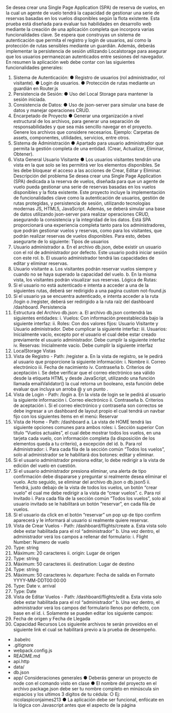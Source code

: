 Se desea crear una Single Page Application (SPA) de reserva de vuelos, en la cual
un agente de vuelo tendrá la capacidad de gestionar una serie de reservas
basadas en los vuelos disponibles según la flota existente.
Esta prueba está diseñada para evaluar tus habilidades en desarrollo web
mediante la creación de una aplicación completa que incorpora varias
funcionalidades clave. Se espera que construyas un sistema de autenticación que
permita el registro y login de usuarios, así como la protección de rutas sensibles
mediante un guardián. Además, deberás implementar la persistencia de sesión
utilizando Localstorage para asegurar que los usuarios permanezcan
autenticados entre sesiones del navegador.
En resumen la aplicación web debe contar con las siguientes funcionalidades
generales:
1. Sistema de Autenticación:
● Registro de usuarios (rol administrador, rol visitante).
● Login de usuarios.
● Protección de rutas mediante un guardián en Router.js
2. Persistencia de Sesión:
● Uso del Local Storage para mantener la sesión iniciada.
3. Consistencia de Datos:
● Uso de json-server para simular una base de datos y manejar
operaciones CRUD.
4. Encarpetado de Proyecto
● Generar una organización a nivel estructural de los archivos, para
generar una separación de responsabilidades y que sea más sencillo
navegar en el proyecto. Genere los archivos que considere
necesarios.
Ejemplo:
Carpetas de assets, componentes, utilidades, servicios, entre
otros.
5. Sistema de Administración
● Apartado para usuario administrador que permita la gestión
completa de una entidad. (Crear, Actualizar, Eliminar, Obtener).
6. Vista General Usuario Visitante
● Los usuarios visitantes tendrán una vista en la que solo se les
permitirá ver los elementos disponibles. Se les debe bloquear el
acceso a las acciones de Crear, Editar y Eliminar.
Descripción del problema
Se desea crear una Single Page Application (SPA) dedicada a la reserva de vuelos,
diseñada para que un agente de vuelo pueda gestionar una serie de reservas
basadas en los vuelos disponibles y la flota existente. Este proyecto incluye la
implementación de funcionalidades clave como la autenticación de usuarios,
gestión de rutas protegidas, y persistencia de sesión, utilizando tecnologías
modernas JS, HTML5, JavaScript. Además, se deberá simular una base de datos
utilizando json-server para realizar operaciones CRUD, asegurando la consistencia
y la integridad de los datos. Está SPA proporcionará una experiencia completa
tanto para los administradores, que podrán gestionar vuelos y reservas, como
para los visitantes, que podrán realizar reservas de vuelos disponibles.
Para esto, debes asegurarte de lo siguiente:
Tipos de usuarios
1. Usuario administrador
a. En el archivo db.json, debe existir un usuario con el rol de
administrador por defecto. Este usuario podrá iniciar sesión con
este rol.
b. El usuario administrador tendrá las capacidades de editar y eliminar
reservas.
2. Usuario visitante
a. Los visitantes podrán reservar vuelos siempre y cuando no se haya
superado la capacidad del vuelo.
b. En la misma vista, los visitantes podrán visualizar sus reservas.
Lógica de Rutas:
1. Si el usuario no está autenticado e intenta a acceder a una de la siguientes
rutas, deberá ser redirigido a una pagina custom not-found.js
2. Si el usuario ya se encuentra autenticado, e intenta acceder a la ruta /login
o /register, deberá ser redirigido a la ruta raíz del dashboard /dashboard.
Persistencia
3. Estructura del Archivo db.json:
a. El archivo db.json contendrá las siguientes entidades:
i. Vuelos: Con información preestablecida bajo la siguiente
interfaz:
ii. Roles: Con dos valores fijos: Usuario Visitante y Usuario
administrador. Debe cumplicar la siguiente interfaz:
iii. Usuarios: Inicialmente vacío, excepto por el usuario el cual
debe estar creado previamente el usuario administrador.
Debe cumplir la siguiente interfaz
iv. Reservas: Inicialmente vacío. Debe cumplir la siguiente
interfaz
4. LocalStorage
Vistas
5. Vista de Registro - Path: /register
a. En la vista de registro, se le pedirá al usuario que proporcione la
siguiente información:
i. Nombre
ii. Correo electrónico
iii. Fecha de nacimiento
iv. Contraseña
b. Criterios de aceptación
i. Se debe verificar que el correo electrónico sea válido desde la
etiqueta HTML y desde JavaScript, utilizando una función
llamada emailValidator() la cual retorna un booleano, esta
función debe evaluar que incluya un arroba @ y un punto .
6. Vista de Login - Path: /login
a. En la vista de login se le pedirá al usuario la siguiente información
i. Correo electrónico
ii. Contraseña
b. Criterios de aceptación
i. Si el correo electrónico y contraseña son correctos se debe
ingresar a un dashboard de layout propio el cual tendrá un
navbar fijo con los siguientes items en el menú:
Reservar
7. Vista de Home - Path: /dashboard
a. La vista de HOME tendrá las siguiente opciones comunes para
ambos roles:
i. Sección superior Con título “Vuelos actuales”, el cual debe
mostrar todos los vuelos, en una tarjeta cada vuelo, con
información completa (la disposición de los elementos queda
a tu criterio), a excepción del id.
b. Para rol Administrador:
i. Para cada fila de la sección común “Todos los vuelos”, solo al
administrador se le habilitará dos botones: editar y eliminar.
1. Si el usuario administrador presiona editar, lo debe
redirigir a la vista de edición del vuelo en cuestión.
2. Si el usuario administrador presiona eliminar, una
alerta de tipo confirmación debe dispararse y
preguntar si realmente desea eliminar el vuelo. Acto
seguido, se eliminar del archivo db.json o db.json5
ii. Tendrá, justo debajo de la vista de todos los vuelos, un botón
“crear vuelo” el cual me debe redirigir a la vista de “crear
vuelos”.
c. Para rol Invitado
i. Para cada fila de la sección común “Todos los vuelos”, solo al
usuario invitado se le habilitará un botón “reservar”, en cada
fila de vuelos.
1. Si el usuario da click en el botón “reservar” un pop up
de tipo confirm aparecerá y le informará al usuario si
realmente quiere reservar.
8. Vista de Crear Vuelos - Path: /dashboard/flights/create
a. Esta vista solo debe estar habilitada para el rol “administrador”
b. Una vez dentro, el administrador verá los campos a rellenar del
formulario:
i. Flight Number: Numero de vuelo
1. Type: string
2. Máximum: 20 caracteres
ii. origin: Lugar de origen
1. Type: string
2. Máximum: 50 caracteres
iii. destination: Lugar de destino
1. Type: string
2. Máximum: 50 caracteres
iv. departure: Fecha de salida en Formato YYYY-MM-DDT00:00:00
1. Type: Date
v. arrival
1. Type: Date
9. Vista de Editar Vuelos - Path: /dashboard/flights/edit
a. Esta vista solo debe estar habilitada para el rol “administrador”
b. Una vez dentro, el administrador verá los campos del formulario
llenos por defecto, con base en el id.
i. Solamente se pueden editar los siguiente campos:
1. Fecha de origen y Fecha de Llegada
2. Capacidad
Recursos
Los siguiente archivos te serán proveídos en el siguiente link el cual se
habilitará previo a la prueba de desempeño.
- .babelrc
- .gitignore
- webpack.config.js
- README.md
- api.http
- data/
- db.json
- app/
Consideraciones generales
● Deberás generar un proyecto de node con el comando visto en clase
● El nombre del proyecto en el archivo package.json debe ser tu nombre
completo en minúscula sin espacios y los ultimos 3 digitos de tu cédula:
○ Ej: nicolaspiconjaimes213
● La aplicación debe ser funcional, enfócate en la lógica con Javascript antes
que el aspecto de la página